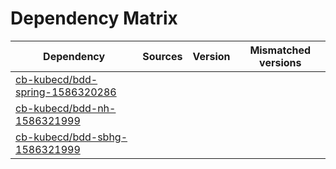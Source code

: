 # Dependency Matrix

Dependency | Sources | Version | Mismatched versions
---------- | ------- | ------- | -------------------
[cb-kubecd/bdd-spring-1586320286](https://github.com/cb-kubecd/bdd-spring-1586320286.git) |  | []() | 
[cb-kubecd/bdd-nh-1586321999](https://github.com/cb-kubecd/bdd-nh-1586321999.git) |  | []() | 
[cb-kubecd/bdd-sbhg-1586321999](https://github.com/cb-kubecd/bdd-sbhg-1586321999.git) |  | []() | 
